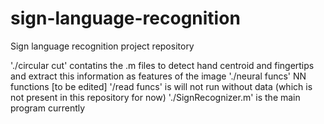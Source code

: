 # sign-language-recognition
Sign language recognition project repository

'./circular cut' contatins the .m files to detect hand centroid and fingertips and extract this information as features of the image
'./neural funcs' NN functions [to be edited]
'/read funcs' is will not run without data (which is not present in this repository for now)
'./SignRecognizer.m' is the main program currently
